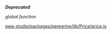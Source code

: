 ***Deprecated***

*global* *function*


[pwa-studio/packages/peregrine/lib/Price/price.js](https://github.com/magento/pwa-studio/blob/develop/packages/peregrine/lib/Price/price.js)